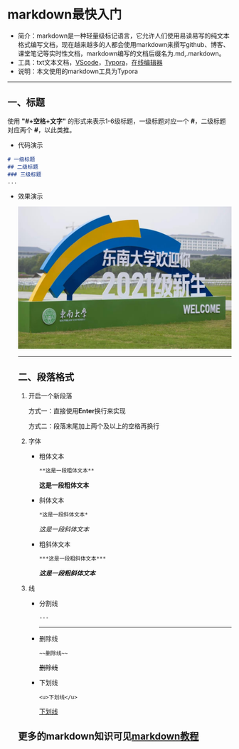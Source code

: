 # markdown最快入门

* 简介：markdown是一种轻量级标记语言，它允许人们使用易读易写的纯文本格式编写文档，现在越来越多的人都会使用markdown来撰写github、博客、课堂笔记等实时性文档，markdown编写的文档后缀名为.md,.markdown。
* 工具：txt文本文档，[VScode](https://code.visualstudio.com/)，[Typora](https://www.typora.io/)，[在线编辑器](https://c.runoob.com/front-end/712)
* 说明：本文使用的markdown工具为Typora

---

## 一、标题

使用 **"#+空格+文字"** 的形式来表示1-6级标题，一级标题对应一个 **#**，二级标题对应两个 **#**，以此类推。

* 代码演示

```markdown
# 一级标题
## 二级标题
### 三级标题
...
```

* 效果演示

  ![标题效果展示](东南大学欢迎你-迎新.jpg '标题效果展示')

  ---

  ## 二、段落格式

  1. 开启一个新段落

     方式一：直接使用**Enter**换行来实现

     方式二：段落末尾加上两个及以上的空格再换行

  2. 字体

     * 粗体文本

       ```markdown
       **这是一段粗体文本**
       ```

       **这是一段粗体文本**

     * 斜体文本

       ```txt
       *这是一段斜体文本*
       ```

       *这是一段斜体文本*

     * 粗斜体文本

       ```txt
       ***这是一段粗斜体文本***
       ```

       ***这是一段粗斜体文本***

  3. 线

     * 分割线

       ```txt
       ---
       ```

       ---

       

     * 删除线

       ```
       ~~删除线~~
       ```

       ~~删除线~~

     * 下划线

       ~~~
       <u>下划线</u>
       ~~~

       <u>下划线</u>

  

  

  ## 更多的markdown知识可见[markdown教程](https://www.runoob.com/markdown/md-tutorial.html)

  

  

  

  

  

  

  

  









